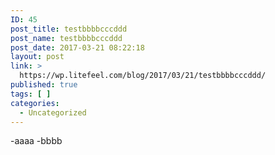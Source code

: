 ```yaml
---
ID: 45
post_title: testbbbbcccddd
post_name: testbbbbcccddd
post_date: 2017-03-21 08:22:18
layout: post
link: >
  https://wp.litefeel.com/blog/2017/03/21/testbbbbcccddd/
published: true
tags: [ ]
categories:
  - Uncategorized
---
```

-aaaa
-bbbb